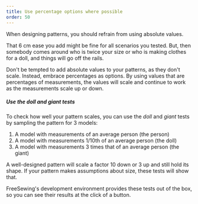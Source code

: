 ```yaml
---
title: Use percentage options where possible
order: 50
---
```


When designing patterns, you should refrain from using absolute values.

That 6 cm ease you add might be fine for all scenarios you tested.
But, then somebody comes around who is twice your size or who is making clothes for a doll,
and things will go off the rails.

Don't be tempted to add absolute values to your patterns, as they don't scale.
Instead, embrace percentages as options.
By using values that are percentages of measurements, the values will scale
and continue to work as the measurements scale up or down.

<Tip>

##### Use the doll and giant tests

To check how well your pattern scales, you can
use the _doll_ and _giant_ tests by sampling the pattern for 3 models:

1. A model with measurements of an average person (the person)
2. A model with measurements 1/10th of an average person (the doll)
3. A model with measurements 3 times that of an average person (the giant)

A well-designed pattern will scale a factor 10 down or 3 up and still hold its shape.
If your pattern makes assumptions about size, these tests will show that.

FreeSewing's development environment provides these tests out of the box,
so you can see their results at the click of a button.

</Tip>
